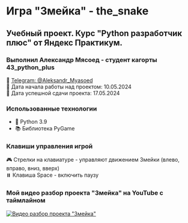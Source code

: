 # Игра "Змейка" - the_snake

## Учебный проект. Курс "Python разработчик плюс" от Яндекс Практикум.

### Выполнил Александр Мясоед - студент кагорты 43_python_plus
📱 [Telegram: @Aleksandr_Myasoed](https://t.me/Aleksandr_Myasoed)  
📅 Дата начала работы над проектом: 10.05.2024  
📅 Дата успешной сдачи проекта: 17.05.2024

### Использованные технологии
- 🐍 Python 3.9
- 📚 Библиотека PyGame

### Клавиши управления игрой
🎮 Стрелки на клавиатуре - управляют движением Змейки (влево, вправо, вниз, вверх)  
⏸️ Клавиша Space - включить паузу

### Мой видео разбор проекта "Змейка" на YouTube с таймлайном
[![Видео разбор проекта "Змейка"](https://img.youtube.com/vi/meQM5ZHyB2s/0.jpg)](https://youtu.be/meQM5ZHyB2s?si=z_mFldwU_9IcfptG&t=857)
